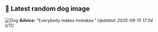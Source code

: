## 🐶 Latest random dog image
![Dog](https://images.dog.ceo/breeds/chihuahua/n02085620_9414.jpg)
**Advice:** "Everybody makes mistakes."
*Updated: 2025-09-15 17:34 UTC*
